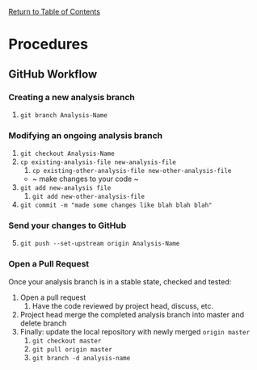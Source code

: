[Return to Table of Contents](readme.md#table-of-contents)

# Procedures

## GitHub Workflow

### Creating a new analysis branch
1. `git branch Analysis-Name`

### Modifying an ongoing analysis branch
1. `git checkout Analysis-Name`
3. `cp existing-analysis-file new-analysis-file`
    1. `cp existing-other-analysis-file new-other-analysis-file`
    - ~ make changes to your code ~
4. `git add new-analysis file`
    1. `git add new-other-analysis-file`
5. `git commit -m "made some changes like blah blah blah"`

### Send your changes to GitHub
5. `git push --set-upstream origin Analysis-Name`

### Open a Pull Request
Once your analysis branch is in a stable state, checked and tested:
1. Open a pull request
    1. Have the code reviewed by project head, discuss, etc.
2. Project head merge the completed analysis branch into master and delete branch
3. Finally: update the local repository with newly merged `origin master`
    1. `git checkout master`
    2. `git pull origin master`
    3. `git branch -d analysis-name`
